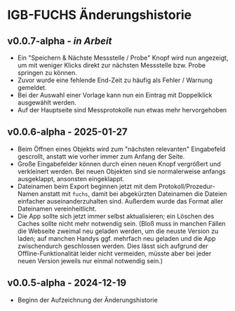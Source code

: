 IGB-FUCHS Änderungshistorie
===========================

v0.0.7-alpha - *in Arbeit*
--------------------------

- Ein "Speichern & Nächste Messstelle / Probe" Knopf wird nun angezeigt,
  um mit weniger Klicks direkt zur nächsten Messstelle bzw. Probe springen zu können.
- Zuvor wurde eine fehlende End-Zeit zu häufig als Fehler / Warnung gemeldet.
- Bei der Auswahl einer Vorlage kann nun ein Eintrag mit Doppelklick ausgewählt werden.
- Auf der Hauptseite sind Messprotokolle nun etwas mehr hervorgehoben

v0.0.6-alpha - 2025-01-27
-------------------------

- Beim Öffnen eines Objekts wird zum "nächsten relevanten" Eingabefeld gescrollt,
  anstatt wie vorher immer zum Anfang der Seite.
- Große Eingabefelder können durch einen neuen Knopf vergrößert und verkleinert werden.
  Bei neuen Objekten sind sie normalerweise anfangs ausgeklappt, ansonsten eingeklappt.
- Dateinamen beim Export beginnen jetzt mit dem Protokoll/Prozedur-Namen anstatt mit `fuchs`,
  damit bei abgekürzten Dateinamen die Dateien einfacher auseinanderzuhalten sind.
  Außerdem wurde das Format aller Dateinamen vereinheitlicht.
- Die App sollte sich jetzt immer selbst aktualisieren; ein Löschen des Caches
  sollte nicht mehr notwendig sein. (Bloß muss in manchen Fällen die Webseite
  zweimal neu geladen werden, um die neuste Version zu laden; auf manchen Handys
  ggf. mehrfach neu geladen und die App zwischendurch geschlossen werden.
  Dies lässt sich aufgrund der Offline-Funktionalität leider nicht vermeiden,
  müsste aber bei jeder neuen Version jeweils nur einmal notwendig sein.)

v0.0.5-alpha - 2024-12-19
-------------------------

- Beginn der Aufzeichnung der Änderungshistorie
